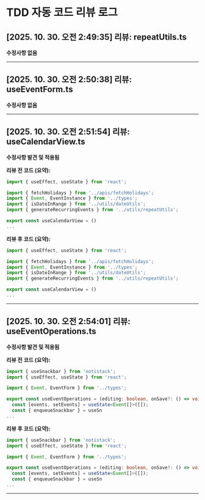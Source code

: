 # TDD 자동 코드 리뷰 로그


## [2025. 10. 30. 오전 2:49:35] 리뷰: repeatUtils.ts

**수정사항 없음**

---

## [2025. 10. 30. 오전 2:50:38] 리뷰: useEventForm.ts

**수정사항 없음**

---

## [2025. 10. 30. 오전 2:51:54] 리뷰: useCalendarView.ts

**수정사항 발견 및 적용됨**

**리뷰 전 코드 (요약):**
```typescript
import { useEffect, useState } from 'react';

import { fetchHolidays } from '../apis/fetchHolidays';
import { Event, EventInstance } from '../types';
import { isDateInRange } from '../utils/dateUtils';
import { generateRecurringEvents } from '../utils/repeatUtils';

export const useCalendarView = ()
...
```

**리뷰 후 코드 (요약):**
```typescript
import { useEffect, useState } from 'react';

import { fetchHolidays } from '../apis/fetchHolidays';
import { Event, EventInstance } from '../types';
import { isDateInRange } from '../utils/dateUtils';
import { generateRecurringEvents } from '../utils/repeatUtils';

export const useCalendarView = ()
...
```
---

## [2025. 10. 30. 오전 2:54:01] 리뷰: useEventOperations.ts

**수정사항 발견 및 적용됨**

**리뷰 전 코드 (요약):**
```typescript
import { useSnackbar } from 'notistack';
import { useEffect, useState } from 'react';

import { Event, EventForm } from '../types';

export const useEventOperations = (editing: boolean, onSave?: () => void) => {
  const [events, setEvents] = useState<Event[]>([]);
  const { enqueueSnackbar } = useSn
...
```

**리뷰 후 코드 (요약):**
```typescript
import { useSnackbar } from 'notistack';
import { useEffect, useState } from 'react';

import { Event, EventForm } from '../types';

export const useEventOperations = (editing: boolean, onSave?: () => void) => {
  const [events, setEvents] = useState<Event[]>([]);
  const { enqueueSnackbar } = useSn
...
```
---
